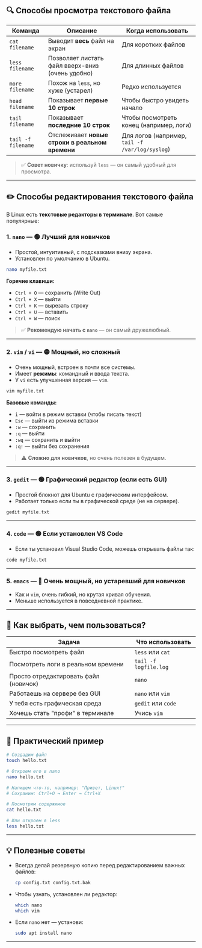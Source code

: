## 🔍 **Способы просмотра текстового файла**

| Команда            | Описание                                         | Когда использовать                              |
| ------------------ | ------------------------------------------------ | ----------------------------------------------- |
| `cat filename`     | Выводит **весь** файл на экран                   | Для коротких файлов                             |
| `less filename`    | Позволяет листать файл вверх-вниз (очень удобно) | Для длинных файлов                              |
| `more filename`    | Похож на `less`, но хуже (устарел)               | Редко используется                              |
| `head filename`    | Показывает **первые 10 строк**                   | Чтобы быстро увидеть начало                     |
| `tail filename`    | Показывает **последние 10 строк**                | Чтобы посмотреть конец (например, логи)         |
| `tail -f filename` | Отслеживает **новые строки в реальном времени**  | Для логов (например, `tail -f /var/log/syslog`) |

> ✅ **Совет новичку**: используй `less` — он самый удобный для просмотра.

---

## ✏️ **Способы редактирования текстового файла**

В Linux есть **текстовые редакторы в терминале**. Вот самые популярные:

### 1. **`nano`** — 🟢 **Лучший для новичков**
- Простой, интуитивный, с подсказками внизу экрана.
- Установлен по умолчанию в Ubuntu.

```bash
nano myfile.txt
```

**Горячие клавиши:**
- `Ctrl + O` — сохранить (Write Out)
- `Ctrl + X` — выйти
- `Ctrl + K` — вырезать строку
- `Ctrl + U` — вставить
- `Ctrl + W` — поиск

> ✅ **Рекомендую начать с `nano`** — он самый дружелюбный.

---

### 2. **`vim` / `vi`** — 🟡 **Мощный, но сложный**
- Очень мощный, встроен в почти все системы.
- Имеет **режимы**: командный и ввода текста.
- У `vi` есть улучшенная версия — `vim`.

```bash
vim myfile.txt
```

**Базовые команды:**
- `i` — войти в режим вставки (чтобы писать текст)
- `Esc` — выйти из режима вставки
- `:w` — сохранить
- `:q` — выйти
- `:wq` — сохранить и выйти
- `:q!` — выйти без сохранения

> ⚠️ **Сложно для новичков**, но очень полезен в будущем.

---

### 3. **`gedit`** — 🟢 **Графический редактор (если есть GUI)**
- Простой блокнот для Ubuntu с графическим интерфейсом.
- Работает только если ты в графической среде (не на сервере).

```bash
gedit myfile.txt
```

---

### 4. **`code`** — 🟢 **Если установлен VS Code**
- Если ты установил Visual Studio Code, можешь открывать файлы так:

```bash
code myfile.txt
```

---

### 5. **`emacs`** — 🔵 **Очень мощный, но устаревший для новичков**
- Как и `vim`, очень гибкий, но крутая кривая обучения.
- Меньше используется в повседневной практике.

---

## 🧭 Как выбрать, чем пользоваться?

| Задача | Что использовать |
|-------|----------------|
| Быстро посмотреть файл | `less` или `cat` |
| Посмотреть логи в реальном времени | `tail -f logfile.log` |
| Просто отредактировать файл (новичок) | `nano` |
| Работаешь на сервере без GUI | `nano` или `vim` |
| У тебя есть графическая среда | `gedit` или `code` |
| Хочешь стать "профи" в терминале | Учись `vim` |

---

## 📌 Практический пример

```bash
# Создадим файл
touch hello.txt

# Откроем его в nano
nano hello.txt

# Напишем что-то, например: "Привет, Linux!"
# Сохраним: Ctrl+O → Enter → Ctrl+X

# Посмотрим содержимое
cat hello.txt

# Или откроем в less
less hello.txt
```

---

## 💡 Полезные советы

- Всегда делай резервную копию перед редактированием важных файлов:
  ```bash
  cp config.txt config.txt.bak
  ```
- Чтобы узнать, установлен ли редактор:
  ```bash
  which nano
  which vim
  ```
- Если `nano` нет — установи:
  ```bash
  sudo apt install nano
  ```

---
